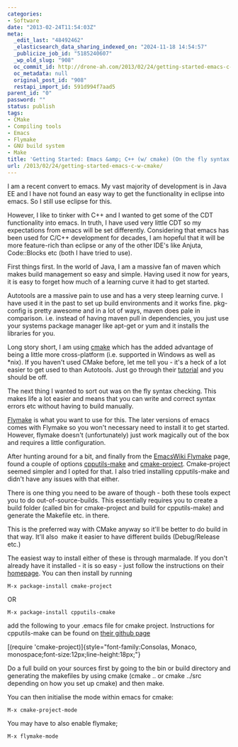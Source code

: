 ```yaml
---
categories:
- Software
date: "2013-02-24T11:54:03Z"
meta:
  _edit_last: "48492462"
  _elasticsearch_data_sharing_indexed_on: "2024-11-18 14:54:57"
  _publicize_job_id: "5185240607"
  _wp_old_slug: "908"
  oc_commit_id: http://drone-ah.com/2013/02/24/getting-started-emacs-c-w-cmake/1361706846
  oc_metadata: null
  original_post_id: "908"
  restapi_import_id: 591d994f7aad5
parent_id: "0"
password: ""
status: publish
tags:
- CMake
- Compiling tools
- Emacs
- Flymake
- GNU build system
- Make
title: 'Getting Started: Emacs &amp; C++ (w/ cmake) (On the fly syntax highlighting)'
url: /2013/02/24/getting-started-emacs-c-w-cmake/
---
```


I am a recent convert to emacs. My vast majority of development is in Java EE
and I have not found an easy way to get the functionality in eclipse into emacs.
So I still use eclipse for this.

However, I like to tinker with C++ and I wanted to get some of the CDT
functionality into emacs. In truth, I have used very little CDT so my
expectations from emacs will be set differently. Considering that emacs has been
used for C/C++ development for decades, I am hopeful that it will be more
feature-rich than eclipse or any of the other IDE's like Anjuta, Code::Blocks
etc (both I have tried to use).

First things first. In the world of Java, I am a massive fan of maven which
makes build management so easy and simple. Having used it now for years, it is
easy to forget how much of a learning curve it had to get started.

Autotools are a massive pain to use and has a very steep learning curve. I have
used it in the past to set up build environments and it works fine. pkg-config
is pretty awesome and in a lot of ways, maven does pale in comparison. i.e.
instead of having maven pull in dependencies, you just use your systems package
manager like apt-get or yum and it installs the libraries for you.

<!--more-->

Long story short, I am using [cmake](http://www.cmake.org/ "CMake") which has
the added advantage of being a little more cross-platform (i.e. supported in
Windows as well as \*nix). If you haven't used CMake before, let me tell you -
it's a heck of a lot easier to get used to than Autotools. Just go through their
[tutorial](http://www.cmake.org/cmake/help/cmake_tutorial.html "CMake Tutorial")
and you should be off.

The next thing I wanted to sort out was on the fly syntax checking. This makes
life a lot easier and means that you can write and correct syntax errors etc
without having to build manually.

[Flymake](http://www.emacswiki.org/emacs/FlyMake) is what you want to use for
this. The later versions of emacs comes with Flymake so you won't necessary need
to install it to get started. However, flymake doesn't (unfortunately) just work
magically out of the box and requires a little configuration.

After hunting around for a bit, and finally from the
[EmacsWiki Flymake](http://www.emacswiki.org/emacs/FlyMake) page, found a couple
of options [cpputils-make](https://github.com/redguardtoo/cpputils-cmake) and
[cmake-project](https://github.com/alamaison/emacs-cmake-project). Cmake-project
seemed simpler and I opted for that. I also tried installing cpputils-make and
didn't have any issues with that either.

There is one thing you need to be aware of though - both these tools expect you
to do out-of-source-builds. This essentially requires you to create a build
folder (called bin for cmake-project and build for cpputils-make) and generate
the Makefile etc. in there.

This is the preferred way with CMake anyway so it'll be better to do build in
that way. It'll also  make it easier to have different builds (Debug/Release
etc.)

The easiest way to install either of these is through marmalade. If you don't
already have it installed - it is so easy - just follow the instructions on
their [homepage](http://marmalade-repo.org/). You can then install by running

`M-x package-install cmake-project`

OR

`M-x package-install cpputils-cmake`

add the following to your .emacs file for cmake project. Instructions for
cpputils-make can be found on
[their github page](https://github.com/redguardtoo/cpputils-cmake)

[(require 'cmake-project)]{style="font-family:Consolas, Monaco, monospace;font-size:12px;line-height:18px;"}

Do a full build on your sources first by going to the bin or build directory and
generating the makefiles by using cmake (cmake .. or cmake ../src depending on
how you set up cmake) and then make.

You can then initialise the mode within emacs for cmake:

`M-x cmake-project-mode`

You may have to also enable flymake;

`M-x flymake-mode`

